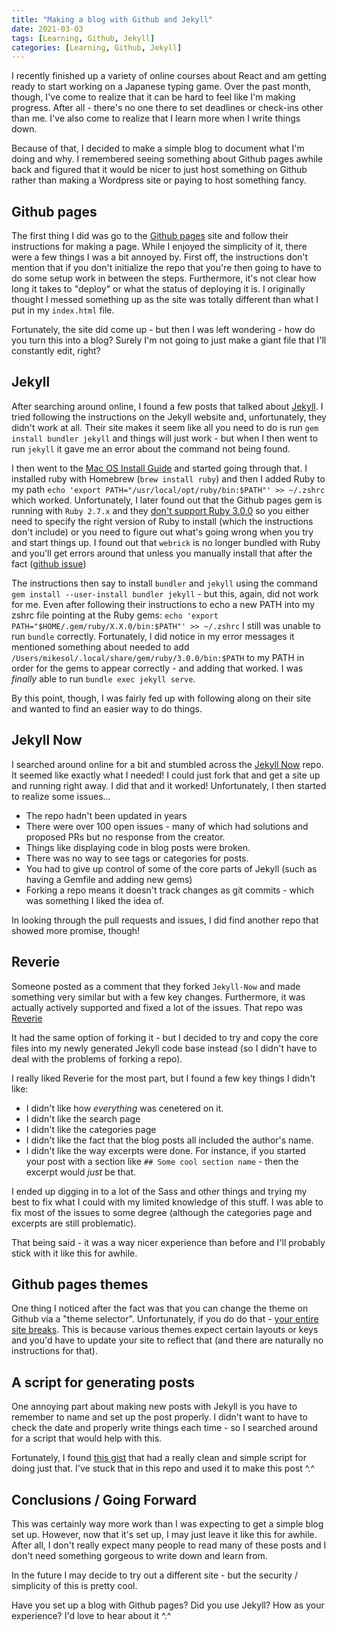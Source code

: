 ```yaml
---
title: "Making a blog with Github and Jekyll"
date: 2021-03-03
tags: [Learning, Github, Jekyll]
categories: [Learning, Github, Jekyll]
---
```


I recently finished up a variety of online courses about React and am getting
ready to start working on a Japanese typing game. Over the past month, though,
I've come to realize that it can be hard to feel like I'm making progress.
After all - there's no one there to set deadlines or check-ins other than me.
I've also come to realize that I learn more when I write things down.

Because of that, I decided to make a simple blog to document what I'm doing
and why. I remembered seeing something about Github pages awhile back and
figured that it would be nicer to just host something on Github rather than
making a Wordpress site or paying to host something fancy.

## Github pages

The first thing I did was go to the [Github pages](https://pages.github.com/)
site and follow their instructions for making a page. While I enjoyed the
simplicity of it, there were a few things I was a bit annoyed by. First off,
the instructions don't mention that if you don't initialize the repo that
you're then going to have to do some setup work in between the steps.
Furthermore, it's not clear how long it takes to "deploy" or what the status
of deploying it is. I originally thought I messed something up as the site
was totally different than what I put in my `index.html` file.

Fortunately, the site did come up - but then I was left wondering - how do
you turn this into a blog? Surely I'm not going to just make a giant file
that I'll constantly edit, right?

## Jekyll

After searching around online, I found a few posts that talked about
[Jekyll](https://jekyllrb.com/). I tried following the instructions on the
Jekyll website and, unfortunately, they didn't work at all. Their site makes
it seem like all you need to do is run `gem install bundler jekyll` and things
will just work - but when I then went to run `jekyll` it gave me an error
about the command not being found.

I then went to the [Mac OS Install Guide](https://jekyllrb.com/docs/installation/macos/)
and started going through that. I installed ruby with Homebrew
(`brew install ruby`) and then I added Ruby to my path
`echo 'export PATH="/usr/local/opt/ruby/bin:$PATH"' >> ~/.zshrc`
which worked. Unfortunately, I later found out that the Github pages gem is
running with `Ruby 2.7.x` and they [don't support Ruby 3.0.0](https://github.com/github/pages-gem/issues/752#issuecomment-764758292)
so you either need to specify the right version of Ruby to install (which the
instructions don't include) or you need to figure out what's going wrong when
you try and start things up. I found out that `webrick` is no longer bundled
with Ruby and you'll get errors around that unless you manually install that
after the fact ([github issue](https://github.com/github/pages-gem/issues/752))

The instructions then say to install `bundler` and `jekyll` using the command
`gem install --user-install bundler jekyll` - but this, again, did not work
for me. Even after following their instructions to echo a new PATH into my
zshrc file pointing at the Ruby gems:
`echo 'export PATH="$HOME/.gem/ruby/X.X.0/bin:$PATH"' >> ~/.zshrc`
I still was unable to run `bundle` correctly. Fortunately, I did notice in
my error messages it mentioned something about needed to add
`/Users/mikesol/.local/share/gem/ruby/3.0.0/bin:$PATH` to my PATH in order for
the gems to appear correctly - and adding that worked. I was _finally_ able
to run `bundle exec jekyll serve`.

By this point, though, I was fairly fed up with following along on their site
and wanted to find an easier way to do things.

## Jekyll Now

I searched around online for a bit and stumbled across the [Jekyll Now](https://github.com/barryclark/jekyll-now)
repo. It seemed like exactly what I needed! I could just fork that and get a
site up and running right away. I did that and it worked! Unfortunately, I then
started to realize some issues...

- The repo hadn't been updated in years
- There were over 100 open issues - many of which had solutions and proposed PRs but
  no response from the creator.
- Things like displaying code in blog posts were broken.
- There was no way to see tags or categories for posts.
- You had to give up control of some of the core parts of Jekyll (such as having a
  Gemfile and adding new gems)
- Forking a repo means it doesn't track changes as git commits - which was something
  I liked the idea of.

In looking through the pull requests and issues, I did find another repo that showed
more promise, though!

## Reverie

Someone posted as a comment that they forked `Jekyll-Now` and made something very
similar but with a few key changes. Furthermore, it was actually actively supported
and fixed a lot of the issues. That repo was [Reverie](https://github.com/amitmerchant1990/reverie)

It had the same option of forking it - but I decided to try and copy the core files
into my newly generated Jekyll code base instead (so I didn't have to deal with the
problems of forking a repo).

I really liked Reverie for the most part, but I found a few key things I didn't like:

- I didn't like how _everything_ was cenetered on it.
- I didn't like the search page
- I didn't like the categories page
- I didn't like the fact that the blog posts all included the author's name.
- I didn't like the way excerpts were done. For instance, if you started your post
  with a section like `## Some cool section name` - then the excerpt would _just_ be that.

I ended up digging in to a lot of the Sass and other things and trying my best to
fix what I could with my limited knowledge of this stuff. I was able to fix most of
the issues to some degree (although the categories page and excerpts are still
problematic).

That being said - it was a way nicer experience than before and I'll probably stick
with it like this for awhile.

## Github pages themes

One thing I noticed after the fact was that you can change the theme on Github via
a "theme selector". Unfortunately, if you do do that - [your entire site breaks](https://github.com/github/pages-gem/issues/416). This
is because various themes expect certain layouts or keys and you'd have to update
your site to reflect that (and there are naturally no instructions for that).

## A script for generating posts

One annoying part about making new posts with Jekyll is you have to remember to name
and set up the post properly. I didn't want to have to check the date and properly
write things each time - so I searched around for a script that would help with this.

Fortunately, I found [this gist](https://gist.github.com/aamnah/f89fca7906f66f6f6a12#gistcomment-3243700) that had a really clean and simple script
for doing just that. I've stuck that in this repo and used it to make this post ^.^

## Conclusions / Going Forward

This was certainly way more work than I was expecting to get a simple blog set up.
However, now that it's set up, I may just leave it like this for awhile. After all,
I don't really expect many people to read many of these posts and I don't need
something gorgeous to write down and learn from.

In the future I may decide to try out a different site - but the security / simplicity
of this is pretty cool.

Have you set up a blog with Github pages? Did you use Jekyll? How as your experience?
I'd love to hear about it ^.^
